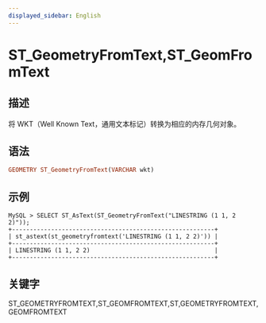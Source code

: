 ```yaml
---
displayed_sidebar: English
---
```


# ST_GeometryFromText,ST_GeomFromText

## 描述

将 WKT（Well Known Text，通用文本标记）转换为相应的内存几何对象。

## 语法

```Haskell
GEOMETRY ST_GeometryFromText(VARCHAR wkt)
```

## 示例

```Plain
MySQL > SELECT ST_AsText(ST_GeometryFromText("LINESTRING (1 1, 2 2)"));
+---------------------------------------------------------+
| st_astext(st_geometryfromtext('LINESTRING (1 1, 2 2)')) |
+---------------------------------------------------------+
| LINESTRING (1 1, 2 2)                                   |
+---------------------------------------------------------+
```

## 关键字

ST_GEOMETRYFROMTEXT,ST_GEOMFROMTEXT,ST,GEOMETRYFROMTEXT,GEOMFROMTEXT